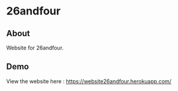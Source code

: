 # 26andfour

## About
Website for 26andfour.

## Demo
View the website here : https://website26andfour.herokuapp.com/
